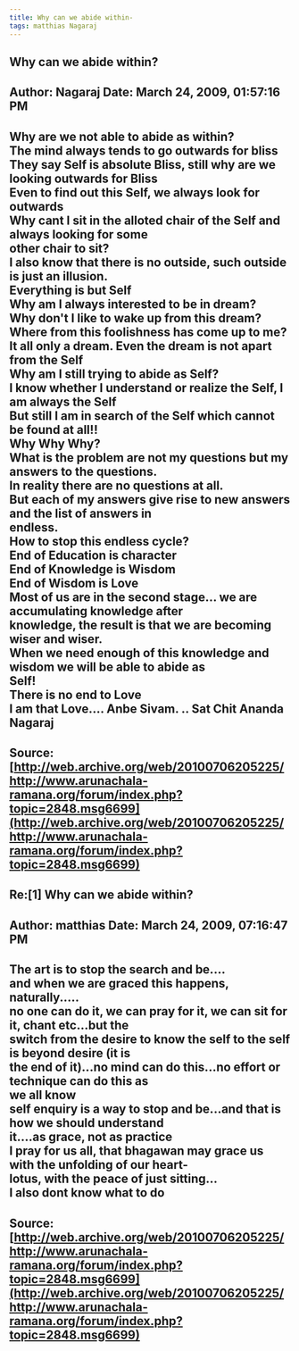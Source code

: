 ```yaml
--- 
title: Why can we abide within-   
tags: matthias Nagaraj  
---  
```

## Why can we abide within?  
Author: Nagaraj             Date: March 24, 2009, 01:57:16 PM  
---  
Why are we not able to abide as within?   
The mind always tends to go outwards for bliss   
They say Self is absolute Bliss, still why are we looking outwards for Bliss   
Even to find out this Self, we always look for outwards   
Why cant I sit in the alloted chair of the Self and always looking for some  
other chair to sit?   
I also know that there is no outside, such outside is just an illusion.  
Everything is but Self   
Why am I always interested to be in dream?   
Why don't I like to wake up from this dream?   
Where from this foolishness has come up to me?   
It all only a dream. Even the dream is not apart from the Self   
Why am I still trying to abide as Self?   
I know whether I understand or realize the Self, I am always the Self   
But still I am in search of the Self which cannot be found at all!!   
Why Why Why?   
What is the problem are not my questions but my answers to the questions.   
In reality there are no questions at all.   
But each of my answers give rise to new answers and the list of answers in  
endless.   
How to stop this endless cycle?   
End of Education is character   
End of Knowledge is Wisdom   
End of Wisdom is Love   
Most of us are in the second stage... we are accumulating knowledge after  
knowledge, the result is that we are becoming wiser and wiser.   
When we need enough of this knowledge and wisdom we will be able to abide as  
Self!   
There is no end to Love   
I am that Love.... Anbe Sivam. .. Sat Chit Ananda   
Nagaraj
 ---  
Source:[http://web.archive.org/web/20100706205225/http://www.arunachala-ramana.org/forum/index.php?topic=2848.msg6699](http://web.archive.org/web/20100706205225/http://www.arunachala-ramana.org/forum/index.php?topic=2848.msg6699)   
---  

## Re:[1] Why can we abide within?  
Author: matthias            Date: March 24, 2009, 07:16:47 PM  
---  
The art is to stop the search and be....   
and when we are graced this happens, naturally.....   
no one can do it, we can pray for it, we can sit for it, chant etc...but the  
switch from the desire to know the self to the self is beyond desire (it is  
the end of it)...no mind can do this...no effort or technique can do this as  
we all know   
self enquiry is a way to stop and be...and that is how we should understand  
it....as grace, not as practice   
I pray for us all, that bhagawan may grace us with the unfolding of our heart-  
lotus, with the peace of just sitting...   
I also dont know what to do
 ---  
Source:[http://web.archive.org/web/20100706205225/http://www.arunachala-ramana.org/forum/index.php?topic=2848.msg6699](http://web.archive.org/web/20100706205225/http://www.arunachala-ramana.org/forum/index.php?topic=2848.msg6699)   
---  

